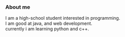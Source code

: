 ### About me
I am a high-school student interested in programming.<br>
I am good at java, and web development.<br>
currently i am learning python and c++.<br>
